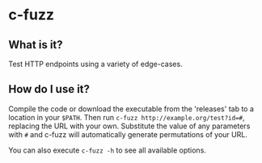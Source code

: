 # c-fuzz

## What is it?
Test HTTP endpoints using a variety of edge-cases.

## How do I use it?
Compile the code or download the executable from the 'releases' tab to a location in your `$PATH`. Then run `c-fuzz http://example.org/test?id=#`, replacing the URL with your own. Substitute the value of any parameters with `#` and c-fuzz will automatically generate permutations of your URL.

You can also execute `c-fuzz -h` to see all available options.